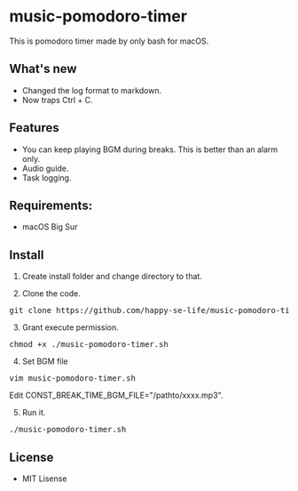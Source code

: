 # music-pomodoro-timer
This is pomodoro timer made by only bash for macOS.

## What's new
* Changed the log format to markdown.
* Now traps Ctrl + C.

## Features
* You can keep playing BGM during breaks. This is better than an alarm only.
* Audio guide.
* Task logging.

## Requirements:
* macOS Big Sur

## Install

1. Create install folder and change directory to that.

2. Clone the code.
<pre>
git clone https://github.com/happy-se-life/music-pomodoro-timer.git
</pre>

3. Grant execute permission.
<pre>
chmod +x ./music-pomodoro-timer.sh
</pre>

4. Set BGM file
<pre>
vim music-pomodoro-timer.sh
</pre>
Edit CONST_BREAK_TIME_BGM_FILE="/pathto/xxxx.mp3".

5. Run it.
<pre>
./music-pomodoro-timer.sh
</pre>

## License
* MIT Lisense
